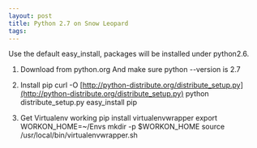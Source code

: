 ```yaml
--- 
layout: post
title: Python 2.7 on Snow Leopard
tags: 
---
```

Use the default easy_install, packages will be installed under python2.6.

  1. Download from python.org And make sure python --version is 2.7

  2. Install pip curl -O [http://python-distribute.org/distribute_setup.py](http://python-distribute.org/distribute_setup.py) python distribute_setup.py easy_install pip

  3. Get Virtualenv working pip install virtualenvwrapper export WORKON_HOME=~/Envs mkdir -p $WORKON_HOME source /usr/local/bin/virtualenvwrapper.sh

